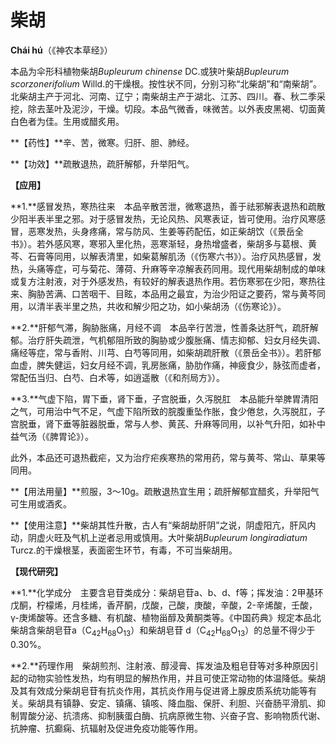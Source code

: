 # 柴胡

**Chái hú**（《神农本草经》）

本品为伞形科植物柴胡*Bupleurum   chinense* DC.或狭叶柴胡*Bupleurum scorzonerifolium* Willd.的干燥根。按性状不同，分别习称“北柴胡”和“南柴胡”。北柴胡主产于河北、河南、辽宁；南柴胡主产于湖北、江苏、四川。春、秋二季采挖，除去茎叶及泥沙，干燥。切段。本品气微香，味微苦。以外表皮黑褐、切面黄白色者为佳。生用或醋炙用。

**【药性】**辛、苦，微寒。归肝、胆、肺经。

**【功效】**疏散退热，疏肝解郁，升举阳气。

**【应用】**

**1.**感冒发热，寒热往来　本品辛散苦泄，微寒退热，善于祛邪解表退热和疏散少阳半表半里之邪。对于感冒发热，无论风热、风寒表证，皆可使用。治疗风寒感冒，恶寒发热，头身疼痛，常与防风、生姜等药配伍，如正柴胡饮（《景岳全书》）。若外感风寒，寒邪入里化热，恶寒渐轻，身热增盛者，柴胡多与葛根、黄芩、石膏等同用，以解表清里，如柴葛解肌汤（《伤寒六书》）。治疗风热感冒，发热，头痛等症，可与菊花、薄荷、升麻等辛凉解表药同用。现代用柴胡制成的单味或复方注射液，对于外感发热，有较好的解表退热作用。若伤寒邪在少阳，寒热往来、胸胁苦满、口苦咽干、目眩，本品用之最宜，为治少阳证之要药，常与黄芩同用，以清半表半里之热，共收和解少阳之功，如小柴胡汤（《伤寒论》）。

**2.**肝郁气滞，胸胁胀痛，月经不调　本品辛行苦泄，性善条达肝气，疏肝解郁。治疗肝失疏泄，气机郁阻所致的胸胁或少腹胀痛、情志抑郁、妇女月经失调、痛经等症，常与香附、川芎、白芍等同用，如柴胡疏肝散（《景岳全书》）。若肝郁血虚，脾失健运，妇女月经不调，乳房胀痛，胁肋作痛，神疲食少，脉弦而虚者，常配伍当归、白芍、白术等，如逍遥散（《和剂局方》）。

**3.**气虚下陷，胃下垂，肾下垂，子宫脱垂，久泻脱肛　本品能升举脾胃清阳之气，可用治中气不足，气虚下陷所致的脘腹重坠作胀，食少倦怠，久泻脱肛，子宫脱垂，肾下垂等脏器脱垂，常与人参、黄芪、升麻等同用，以补气升阳，如补中益气汤（《脾胃论》）。

此外，本品还可退热截疟，又为治疗疟疾寒热的常用药，常与黄芩、常山、草果等同用。

**【用法用量】**煎服，3～10g。疏散退热宜生用；疏肝解郁宜醋炙，升举阳气可生用或酒炙。

**【使用注意】**柴胡其性升散，古人有“柴胡劫肝阴”之说，阴虚阳亢，肝风内动，阴虚火旺及气机上逆者忌用或慎用。大叶柴胡*Bupleurum longiradiatum* Turcz.的干燥根茎，表面密生环节，有毒，不可当柴胡用。

**【现代研究】**

**1.**化学成分　主要含皂苷类成分：柴胡皂苷a、b、d、f等；挥发油：2甲基环戊酮，柠檬烯，月桂烯，香芹酮，戊酸，己酸，庚酸，辛酸，2-辛烯酸，壬酸，γ-庚烯酸等。还含多糖、有机酸、植物甾醇及黄酮类等。《中国药典》规定本品北柴胡含柴胡皂苷a（C<sub>42</sub>H<sub>68</sub>O<sub>13</sub>）和柴胡皂苷 d（C<sub>42</sub>H<sub>68</sub>O<sub>13</sub>）的总量不得少于0.30%。

**2.**药理作用　柴胡煎剂、注射液、醇浸膏、挥发油及粗皂苷等对多种原因引起的动物实验性发热，均有明显的解热作用，并且可使正常动物的体温降低。柴胡及其有效成分柴胡皂苷有抗炎作用，其抗炎作用与促进肾上腺皮质系统功能等有关。柴胡具有镇静、安定、镇痛、镇咳、降血脂、保肝、利胆、兴奋肠平滑肌、抑制胃酸分泌、抗溃疡、抑制胰蛋白酶、抗病原微生物、兴奋子宫、影响物质代谢、抗肿瘤、抗癫痫、抗辐射及促进免疫功能等作用。